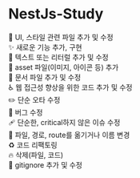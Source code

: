 # NestJs-Study

:lipstick: UI, 스타일 관련 파일 추가 및 수정 <br>
:sparkles: 새로운 기능 추가, 구현 <br>
:speech_balloon: 텍스트 또는 리터럴 추가 및 수정 <br>
:bento: asset 파일(이미지, 아이콘 등) 추가 <br>
:memo: 문서 파일 추가 및 수정 <br>
:wheelchair: 웹 접근성 향상을 위한 코드 추가 및 수정 <br>
:pencil2: 단순 오타 수정 <br>
:bug: 버그 수정 <br>
:adhesive_bandage: 단순한, critical하지 않은 이슈 수정 <br>
:truck: 파일, 경로, route를 옮기거나 이름 변경 <br>
:recycle: 코드 리팩토링 <br>
:fire: 삭제(파일, 코드) <br>
:see_no_evil: gitignore 추가 및 수정 <br>